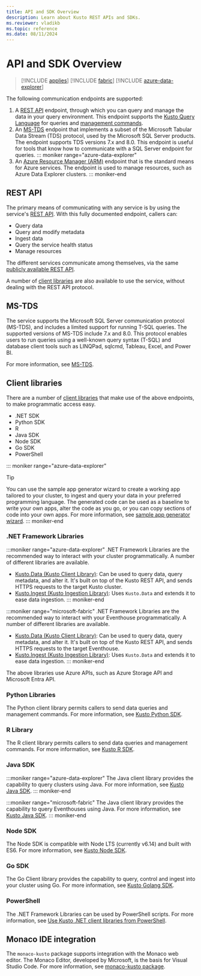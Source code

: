 ```yaml
---
title: API and SDK Overview
description: Learn about Kusto REST APIs and SDKs.
ms.reviewer: vladikb
ms.topic: reference
ms.date: 08/11/2024
---
```

# API and SDK Overview

> [!INCLUDE [applies](../includes/applies-to-version/applies.md)] [!INCLUDE [fabric](../includes/applies-to-version/fabric.md)] [!INCLUDE [azure-data-explorer](../includes/applies-to-version/azure-data-explorer.md)]

The following communication endpoints are supported:

1. A [REST API](#rest-api) endpoint, through which you can query and manage the data in your query environment.
   This endpoint supports the [Kusto Query Language](../query/index.md) for queries and [management commands](../management/index.md).
1. An [MS-TDS](#ms-tds) endpoint that implements a subset of the Microsoft Tabular Data Stream (TDS) protocol, used by the Microsoft SQL Server products. The endpoint supports TDS versions 7.x and 8.0.
   This endpoint is useful for tools that know how to communicate with a SQL Server endpoint for queries.
::: moniker range="azure-data-explorer"
3. An [Azure Resource Manager (ARM)](/azure/role-based-access-control/resource-provider-operations#microsoftkusto) endpoint that is the standard means for Azure services. The endpoint is used to manage resources, such as Azure Data Explorer clusters.
::: moniker-end

## REST API

The primary means of communicating with any service is by using the service's [REST API](rest/index.md).
With this fully documented endpoint, callers can:

* Query data
* Query and modify metadata
* Ingest data
* Query the service health status
* Manage resources

The different services communicate among themselves, via the same [publicly available REST API](/rest/api/azurerekusto/).

A number of [client libraries](client-libraries.md) are also available to use the service, without dealing with the REST API protocol.

## MS-TDS

The service supports the Microsoft SQL Server communication protocol (MS-TDS), and includes a limited support for running T-SQL queries. The supported versions of MS-TDS include 7.x and 8.0.
This protocol enables users to run queries using a well-known query syntax (T-SQL) and database client tools such as LINQPad, sqlcmd, Tableau, Excel, and Power BI.

For more information, see [MS-TDS](../query/t-sql.md).

## Client libraries

There are a number of [client libraries](client-libraries.md) that make use of the above endpoints, to make programmatic access easy.

* .NET SDK
* Python SDK
* R
* Java SDK
* Node SDK
* Go SDK
* PowerShell

::: moniker range="azure-data-explorer"
> [!TIP]
> You can use the sample app generator wizard to create a working app tailored to your cluster, to ingest and query your data in your preferred programming language. The generated code can be used as a baseline to write your own apps, alter the code as you go, or you can copy sections of code into your own apps. For more information, see [sample app generator wizard](/azure/data-explorer/sample-app-generator-wizard).
::: moniker-end

### .NET Framework Libraries

:::moniker range="azure-data-explorer"
.NET Framework Libraries are the recommended way to interact with your cluster programmatically.
A number of different libraries are available.

* [Kusto.Data (Kusto Client Library)](./netfx/about-kusto-data.md): Can be used to query data, query metadata, and alter it.
   It's built on top of the Kusto REST API, and sends HTTPS requests to the target Kusto cluster.
* [Kusto.Ingest (Kusto Ingestion Library)](netfx/about-kusto-ingest.md): Uses `Kusto.Data` and extends it to ease data ingestion.
::: moniker-end

:::moniker range="microsoft-fabric"
.NET Framework Libraries are the recommended way to interact with your Eventhouse programmatically.
A number of different libraries are available.

* [Kusto.Data (Kusto Client Library)](./netfx/about-kusto-data.md): Can be used to query data, query metadata, and alter it.
   It's built on top of the Kusto REST API, and sends HTTPS requests to the target Eventhouse.
* [Kusto.Ingest (Kusto Ingestion Library)](netfx/about-kusto-ingest.md): Uses `Kusto.Data` and extends it to ease data ingestion.
::: moniker-end

The above libraries use Azure APIs, such as Azure Storage API and Microsoft Entra API.

### Python Libraries

The Python client library permits callers to send data queries and management commands.
For more information, see [Kusto Python SDK](python/kusto-python-client-library.md).

### R Library

The R client library permits callers to send data queries and management commands.
For more information, see [Kusto R SDK](r/kusto-r-client-library.md).

### Java SDK

:::moniker range="azure-data-explorer"
The Java client library provides the capability to query clusters using Java.
For more information, see [Kusto Java SDK](java/kusto-java-client-library.md).
::: moniker-end

:::moniker range="microsoft-fabric"
The Java client library provides the capability to query Eventhouses using Java.
For more information, see [Kusto Java SDK](java/kusto-java-client-library.md).
::: moniker-end

### Node SDK

The Node SDK is compatible with Node LTS (currently v6.14) and built with ES6.
For more information, see [Kusto Node SDK](node/kusto-node-client-library.md).

### Go SDK

The Go Client library provides the capability to query, control and ingest into your cluster using Go.
For more information, see [Kusto Golang SDK](golang/kusto-golang-client-library.md).

### PowerShell

The .NET Framework Libraries can be used by PowerShell scripts.
For more information, see [Use Kusto .NET client libraries from PowerShell](powershell/powershell.md).

## Monaco IDE integration

The `monaco-kusto` package supports integration with the Monaco web editor.
The Monaco Editor, developed by Microsoft, is the basis for Visual Studio Code.
For more information, see [monaco-kusto package](monaco/monaco-kusto.md).
